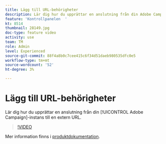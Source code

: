 ```yaml
---
title: Lägg till URL-behörigheter
description: Lär dig hur du upprättar en anslutning från din Adobe Campaign-instans till en extern URL.
feature: 'Kontrollpanelen  '
kt: 8514
thumbnail: 28149.jpg
doc-type: feature video
activity: use
team: TM
role: Admin
level: Experienced
source-git-commit: 88f4a8b0c7cee415c6f34d51daeb980535dfc0e5
workflow-type: tm+mt
source-wordcount: '52'
ht-degree: 3%

---
```


# Lägg till URL-behörigheter

Lär dig hur du upprättar en anslutning från din [!UICONTROL Adobe Campaign]-instans till en extern URL.

>[!VIDEO](https://video.tv.adobe.com/v/28149?quality=12)

Mer information finns i [produktdokumentation](https://experienceleague.adobe.com/docs/control-panel/using/instances-settings/url-permissions.html).

